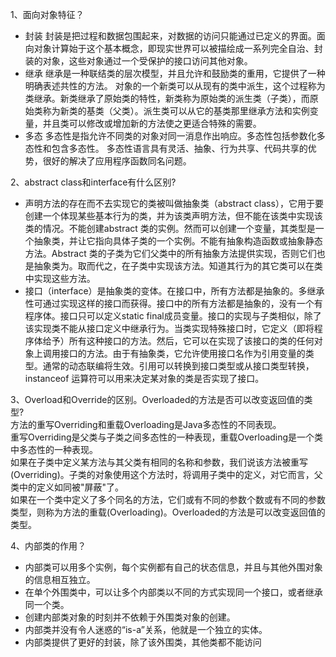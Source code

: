 1、面向对象特征？      
* 封装
封装是把过程和数据包围起来，对数据的访问只能通过已定义的界面。面向对象计算始于这个基本概念，即现实世界可以被描绘成一系列完全自治、封装的对象，这些对象通过一个受保护的接口访问其他对象。
* 继承
继承是一种联结类的层次模型，并且允许和鼓励类的重用，它提供了一种明确表述共性的方法。
对象的一个新类可以从现有的类中派生，这个过程称为类继承。新类继承了原始类的特性，新类称为原始类的派生类（子类），而原始类称为新类的基类（父类）。派生类可以从它的基类那里继承方法和实例变量，并且类可以修改或增加新的方法使之更适合特殊的需要。
* 多态
多态性是指允许不同类的对象对同一消息作出响应。多态性包括参数化多态性和包含多态性。
多态性语言具有灵活、抽象、行为共享、代码共享的优势，很好的解决了应用程序函数同名问题。

2、abstract class和interface有什么区别?
* 声明方法的存在而不去实现它的类被叫做抽象类（abstract class），它用于要创建一个体现某些基本行为的类，并为该类声明方法，但不能在该类中实现该类的情况。不能创建abstract 类的实例。然而可以创建一个变量，其类型是一个抽象类，并让它指向具体子类的一个实例。不能有抽象构造函数或抽象静态方法。Abstract 类的子类为它们父类中的所有抽象方法提供实现，否则它们也是抽象类为。取而代之，在子类中实现该方法。知道其行为的其它类可以在类中实现这些方法。
* 接口（interface）是抽象类的变体。在接口中，所有方法都是抽象的。多继承性可通过实现这样的接口而获得。接口中的所有方法都是抽象的，没有一个有程序体。接口只可以定义static final成员变量。接口的实现与子类相似，除了该实现类不能从接口定义中继承行为。当类实现特殊接口时，它定义（即将程序体给予）所有这种接口的方法。然后，它可以在实现了该接口的类的任何对象上调用接口的方法。由于有抽象类，它允许使用接口名作为引用变量的类型。通常的动态联编将生效。引用可以转换到接口类型或从接口类型转换，instanceof 运算符可以用来决定某对象的类是否实现了接口。

3、Overload和Override的区别。Overloaded的方法是否可以改变返回值的类型?   
方法的重写Overriding和重载Overloading是Java多态性的不同表现。   
重写Overriding是父类与子类之间多态性的一种表现，重载Overloading是一个类中多态性的一种表现。   
如果在子类中定义某方法与其父类有相同的名称和参数，我们说该方法被重写 (Overriding)。子类的对象使用这个方法时，将调用子类中的定义，对它而言，父类中的定义如同被"屏蔽"了。   
如果在一个类中定义了多个同名的方法，它们或有不同的参数个数或有不同的参数类型，则称为方法的重载(Overloading)。Overloaded的方法是可以改变返回值的类型。

4、内部类的作用？
* 内部类可以用多个实例，每个实例都有自己的状态信息，并且与其他外围对象的信息相互独立。
* 在单个外围类中，可以让多个内部类以不同的方式实现同一个接口，或者继承同一个类。
* 创建内部类对象的时刻并不依赖于外围类对象的创建。
* 内部类并没有令人迷惑的“is-a”关系，他就是一个独立的实体。
* 内部类提供了更好的封装，除了该外围类，其他类都不能访问